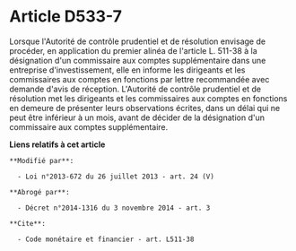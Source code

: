 # Article D533-7

Lorsque l'Autorité de contrôle prudentiel et de résolution envisage de procéder, en application du premier alinéa de
l'article L. 511-38 à la désignation d'un commissaire aux comptes supplémentaire dans une entreprise d'investissement, elle
en informe les dirigeants et les commissaires aux comptes en fonctions par lettre recommandée avec demande d'avis de
réception. L'Autorité de contrôle prudentiel et de résolution met les dirigeants et les commissaires aux comptes en fonctions
en demeure de présenter leurs observations écrites, dans un délai qui ne peut être inférieur à un mois, avant de décider de
la désignation d'un commissaire aux comptes supplémentaire.

**Liens relatifs à cet article**

	**Modifié par**:

	  - Loi n°2013-672 du 26 juillet 2013 - art. 24 (V)

	**Abrogé par**:

	  - Décret n°2014-1316 du 3 novembre 2014 - art. 3

	**Cite**:

	  - Code monétaire et financier - art. L511-38
